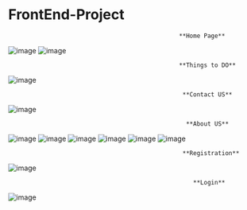# FrontEnd-Project
                                                    **Home Page**
![image](https://user-images.githubusercontent.com/88303476/128013358-f92ef7f3-face-4768-8adf-83c9d5e50053.png)
![image](https://user-images.githubusercontent.com/88303476/128013376-ac56ea88-f26c-4219-b11b-72efa3802453.png)

                                                    **Things to DO**
![image](https://user-images.githubusercontent.com/88303476/128013533-c6f6dd78-4942-4e96-8d95-1a504a0095a4.png)
                                                 
                                                     **Contact US**     
![image](https://user-images.githubusercontent.com/88303476/128013599-a505ba32-5727-4776-9d19-ac55f8261c4b.png)

                                                      **About US**
![image](https://user-images.githubusercontent.com/88303476/128013671-a087b38c-ed7a-45b8-a369-87470459663e.png)
![image](https://user-images.githubusercontent.com/88303476/128013681-592dd3cc-2580-4da6-8dcc-52e73b45830c.png)
![image](https://user-images.githubusercontent.com/88303476/128013700-9922b9f9-e06f-40a2-b508-10191d44ba09.png)
![image](https://user-images.githubusercontent.com/88303476/128013709-56fb5234-6c4b-44a6-a3f7-b3f60cf586d2.png)
![image](https://user-images.githubusercontent.com/88303476/128013726-fd0e191b-5a9a-403b-8281-d1f5836f3cd4.png)
![image](https://user-images.githubusercontent.com/88303476/128013749-645aa381-8737-48b6-91d8-ccf238d99d10.png)

                                                     **Registration**
![image](https://user-images.githubusercontent.com/88303476/128013844-3a412360-5396-47f8-b72a-e506546d0d7a.png)
             
                                                        **Login**
![image](https://user-images.githubusercontent.com/88303476/128013930-2595748e-84e9-48c6-b8b0-541041c6cf76.png)
                                                        
